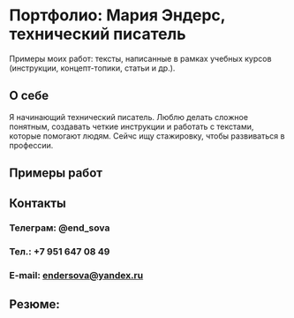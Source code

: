 # Портфолио: Мария Эндерс, технический писатель
Примеры моих работ: тексты, написанные в рамках учебных курсов (инструкции, концепт-топики, статьи и др.).

## О себе
Я начинающий технический писатель. Люблю делать сложное понятным, создавать четкие инструкции и работать с текстами, которые помогают людям. Сейчс ищу стажировку, чтобы развиваться в профессии.

## Примеры работ

## Контакты
### Телеграм: @end_sova
### Тел.: +7 951 647 08 49
### E-mail: endersova@yandex.ru

## Резюме: 
